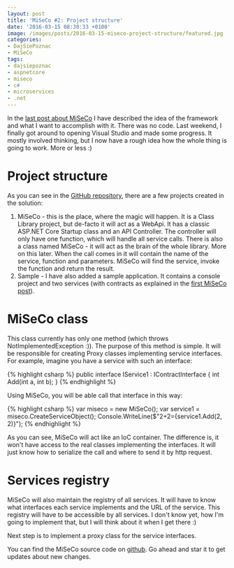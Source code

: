 ```yaml
---
layout: post
title: 'MiSeCo #2: Project structure'
date: '2016-03-15 08:30:33 +0100'
image: /images/posts/2016-03-15-miseco-project-structure/featured.jpg
categories:
- DajSiePoznac
- MiSeCo
tags:
- dajsiepoznac
- aspnetcore
- miseco
- c#
- microservices
- .net
---
```

In the [last post about MiSeCo](/2016/03/07/introduction-to-miseco/) I have described the idea of the framework and what I want to accomplish with it. There was no code. Last weekend, I finally got around to opening Visual Studio and made some progress. It mostly involved thinking, but I now have a rough idea how the whole thing is going to work. More or less :)

# Project structure
As you can see in the [GitHub repository](https://github.com/mdymel/miseco), there are a few projects created in the solution:

1. MiSeCo - this is the place, where the magic will happen. It is a Class Library project, but de-facto it will act as a WebApi. It has a classic ASP.NET Core Startup class and an API Controller. The controller will only have one function, which will handle all service calls. There is also a class named MiSeCo - it will act as the brain of the whole library. More on this later. When the call comes in it will contain the name of the service, function and parameters. MiSeCo will find the service, invoke the function and return the result.
1. Sample - I have also added a sample application. It contains a console project and two services (with contracts as explained in the [first MiSeCo post](2016/03/07/introduction-to-miseco)).

# MiSeCo class
This class currently has only one method (which throws NotImplementedException :)). The purpose of this method is simple. It will be responsible for creating Proxy classes implementing service interfaces. For example, imagine you have a service with such an interface:

{% highlight csharp %}
public interface IService1 : IContractInterface
{
    int Add(int a, int b);
}
{% endhighlight %}

Using MiSeCo, you will be able call that interface in this way:

{% highlight csharp %}
var miseco = new MiSeCo();
var service1 = miseco.CreateServiceObject();
Console.WriteLine($"2+2={service1.Add(2, 2)}");
{% endhighlight %}

As you can see, MiSeCo will act like an IoC container. The difference is, it won't have access to the real classes implementing the interfaces. It will just know how to serialize the call and where to send it by http request.

# Services registry
MiSeCo will also maintain the registry of all services. It will have to know what interfaces each service implements and the URL of the service. This registry will have to be accessible by all services. I don't know yet, how I'm going to implement that, but I will think about it when I get there :)

Next step is to implement a proxy class for the service interfaces.

You can find the MiSeCo source code on [github](https://github.com/mdymel/miseco). Go ahead and star it to get updates about new changes.

